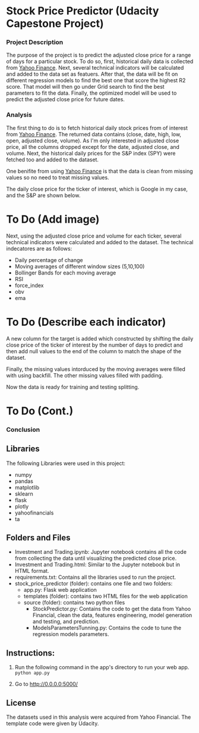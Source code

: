# Stock Price Predictor (Udacity Capestone Project)

### Project Description

The purpose of the project is to predict the adjusted close price for a range of days for a particular stock. To do so, first, historical daily data is collected from [Yahoo Finance](https://finance.yahoo.com/ "Yahoo Finance"). Next, several technical indicators will be calculated and added to the data set as featuers. After that, the data will be fit on different regression models to find the best one that score the highest R2 score. That model will then go under Grid search to find the best parameters to fit the data. Finally, the optimized model will be used to predict the adjusted close price for future dates.


### Analysis
The first thing to do is to fetch historical daily stock prices from of interest from  [Yahoo Finance](https://finance.yahoo.com/ "Yahoo Finance"). The returned data contains (close, date, high, low, open, adjusted close, volume). As I'm only interested in adjusted close price, all the columns dropped except for the date, adjusted close, and volume. Next, the historical daily prices for the S&P index (SPY) were fetched too and added to the dataset.

One benifite from using  [Yahoo Finance](https://finance.yahoo.com/ "Yahoo Finance") is that the data is clean from missing values so no need to treat missing values.

The daily close price for the ticker of interest, which is Google in my case, and the S&P are shown below.

# To Do (Add image)

Next, using the adjusted close price and volume for each ticker, several technical indicators were calculated and added to the dataset. The technical indecatores are as follows:
- Daily percentage of change
- Moving averages of different window sizes (5,10,100)
- Bollinger Bands for each moving average
- RSI
- force_index
- obv
- ema
# To Do (Describe each indicator)

A new column for the target is added which constructed by shifting the daily close price of the ticker of interest by the number of days to predict and then add null values to the end of the column to match the shape of the dataset.

Finally, the missing values intorduced by the moving averages were filled with using backfill. The other missing values filled with padding.

Now the data is ready for training and testing splitting.
# To Do (Cont.)


### Conclusion


## Libraries
The following Libraries were used in this project:
* numpy
* pandas
* matplotlib
* sklearn
* flask
* plotly
* yahoofinancials
* ta

## Folders and Files
- Investment and Trading.ipynb: Jupyter notebook contains all the code from collecting the data until visualizing the predicted close price.
- Investment and Trading.html: Similar to the Jupyter notebook but in HTML format.
- requirements.txt: Contains all the libraries used to run the project.
- stock_price_predictor (folder): contains one file and two folders:
    * app.py: Flask web application
    * templates (folder): contains two HTML files for the web application
    * source (folder): contains two python files
		- StockPredictor.py: Contains the code to get the data from Yahoo Financial, clean the data, features engineering, model generation and testing, and prediction.
		- ModelsParametersTunning.py: Contains the code to tune the regression models parameters.


## Instructions:

1. Run the following command in the app's directory to run your web app.
    `python app.py`

3. Go to http://0.0.0.0:5000/


## License
The datasets used in this analysis were acquired from Yahoo Financial. The template code were given by Udacity.
